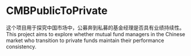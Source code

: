 # CMBPublicToPrivate
这个项目用于探究中国市场中，公募奔到私募的基金经理是否具有业绩持续性。
This project aims to explore whether mutual fund managers in the Chinese market who transition to private funds maintain their performance consistency.
